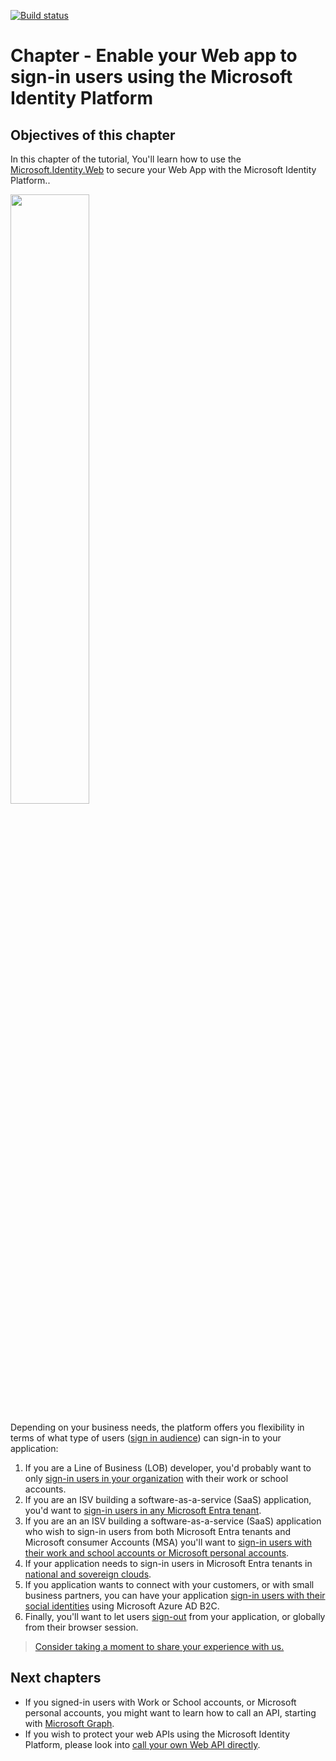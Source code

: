 [![Build status](https://identitydivision.visualstudio.com/IDDP/_apis/build/status/aad%20Samples/.NET%20client%20samples/ASP.NET%20Core%20Web%20App%20tutorial)](https://identitydivision.visualstudio.com/IDDP/_build/latest?definitionId=819)

# Chapter - Enable your Web app to sign-in users using the Microsoft Identity Platform

## Objectives of this chapter

In this chapter of the tutorial, You'll learn how to use the [Microsoft.Identity.Web](https://aka.ms/microsoft-identity-web) to secure your Web App with the Microsoft Identity Platform..

   <img src="../ReadmeFiles/sign-in-audiences.png" width="50%"/>

   Depending on your business needs, the platform offers you flexibility in terms of what type of users ([sign in audience](https://aka.ms/signinaudience)) can sign-in to your application:

   1. If you are a Line of Business (LOB) developer, you'd probably want to only [sign-in users in your organization](./1-1-MyOrg/README.md) with their work or school accounts.
   1. If you are an ISV building a software-as-a-service (SaaS) application, you'd want to [sign-in users in any Microsoft Entra tenant](./1-2-AnyOrg/README-1-1-to-1-2.md).
   1. If you are an an ISV building a software-as-a-service (SaaS) application who wish to sign-in users from both Microsoft Entra tenants and Microsoft consumer Accounts (MSA) you'll want to [sign-in users with their work and school accounts or Microsoft personal accounts](./1-3-AnyOrgOrPersonal/README-1-1-to-1-3.md).
   1. If your application needs to sign-in users in Microsoft Entra tenants in [national and sovereign clouds](./1-4-Sovereign/README.md).
   1. If you application wants to connect with your customers, or with small business partners, you can have your application [sign-in users with their social identities](./1-5-B2C/README.md) using Microsoft Azure AD B2C.
   1. Finally, you'll want to let users [sign-out](./1-6-SignOut/README.md) from your application, or globally from their browser session.

> [Consider taking a moment to share your experience with us.](https://forms.office.com/Pages/ResponsePage.aspx?id=v4j5cvGGr0GRqy180BHbRz0h_jLR5HNJlvkZAewyoWxUNEFCQ0FSMFlPQTJURkJZMTRZWVJRNkdRMC4u)

## Next chapters

- If you signed-in users with Work or School accounts, or Microsoft personal accounts, you might want to learn how to call an API, starting with [Microsoft Graph](./2-WebApp-graph-user/2-1-Call-MSGraph/README.md).
- If you wish to protect your web APIs using the Microsoft Identity Platform, please look into [call your own Web API directly](./4-1-MyOrg/README.md).
